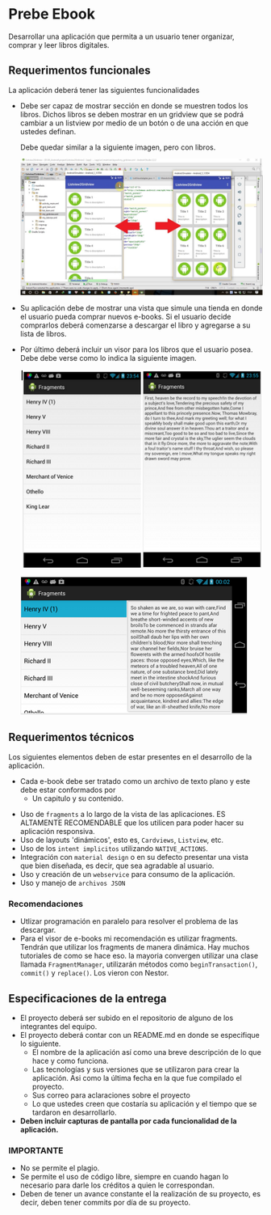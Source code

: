 # Prebe Ebook

Desarrollar una aplicación que permita a un usuario tener organizar, comprar y leer libros digitales.

## Requerimentos funcionales

La aplicación deberá tener las siguientes funcionalidades

- Debe ser capaz de mostrar sección en donde se muestren todos los libros. Dichos libros se deben mostrar en un gridview que se podrá cambiar a un listview por medio de un botón o de una acción en que ustedes definan. 

  Debe quedar similar a la siguiente imagen, pero con libros.

  ![](./img/img4.jpg)

* Su aplicación debe de mostrar una vista que simule una tienda en donde el usuario pueda comprar nuevos e-books. Si el usuario decide comprarlos deberá comenzarse a descargar el libro y agregarse a su lista de libros.

* Por último deberá incluir un visor para los libros que el usuario posea. Debe debe verse como lo indica la siguiente imagen.

  ![](./img/portrait-mode.png)

  ![](./img/fragapp3.png)

## Requerimentos técnicos

Los siguientes elementos deben de estar presentes en el desarrollo de la aplicación.

* Cada e-book debe ser tratado como un archivo de texto plano y este debe estar conformados por
  * Un capitulo y su contenido.

- Uso de `fragments` a lo largo de la vista de las aplicaciones. ES ALTAMENTE RECOMENDABLE que los utilicen para poder hacer su aplicación responsiva.
- Uso de layouts 'dinámicos', esto es, `Cardviews`, `Listview`, etc.
- Uso de los `intent implicitos` utilizando `NATIVE_ACTIONS`.
- Integración con  `material design` o en su defecto presentar una vista que bien diseñada, es decir, que sea agradable al usuario.
- Uso y creación de un `webservice` para consumo de la aplicación.
- Uso y manejo de `archivos JSON`

### Recomendaciones

* Utlizar programación en paralelo para resolver el problema de las descargar.
* Para el visor de  e-books mi recomendación es utilizar fragments. Tendrán que utilizar los fragments de manera dinámica. Hay muchos tutoriales de como se hace eso. la mayoria convergen utilizar una clase llamada `FragmentManager`, utilizarán métodos como `beginTransaction()`, `commit()` y `replace()`. Los vieron con Nestor.

## Especificaciones de la entrega

- El proyecto deberá ser subido en el repositorio de alguno de los integrantes del equipo.
- El proyecto deberá contar con un README.md en donde se especifique lo siguiente.
  - El nombre de la aplicación así como una breve descripción de lo que hace y como funciona.
  - Las tecnologías y sus versiones que se utilizaron para crear la aplicación. Asi como la última fecha en la que fue compilado el proyecto.
  - Sus correo para aclaraciones sobre el proyecto
  - Lo que ustedes creen que costaría su aplicación y el tiempo que se tardaron en desarrollarlo.
- **Deben incluir capturas  de pantalla por cada funcionalidad de la aplicación.** 

### IMPORTANTE

- No se permite el plagio.
- Se permite el uso de código libre, siempre en cuando hagan lo necesario para darle los créditos a quien le correspondan.
- Deben de tener un avance constante el la realización de su proyecto, es decir, deben tener commits por día de su proyecto.